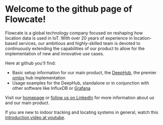 <h1>Welcome to the github page of Flowcate!</h1>

Flowcate is a global technology company focused on reshaping how location data is used in IoT. With over 20 years of experience in location-based services, our ambitious and highly-skilled team is devoted to continuously extending the capabilities of our product to allow for the implementation of new and innovative use cases.

Here at github you'll find:
<ul>
<li>Basic setup information for our main product, the <a href="https://www.flowcate.com/deephub" target="_blank">DeepHub</a>, the premier <a href="https://www.omlox.com" target="_blank">omlox</a> hub implementation</li>
<li>Usage examples for the DeepHub, standalone or in conjunction with other software like InfluxDB or <a href="https://github.com/grafana" target="_blank">Grafana</a></li>
</ul>

Visit our <a href="https://flowcate.com" target="_blank">homepage</a> or <a href="https://www.linkedin.com/company/flowcate" target="_blank">follow us on LinkedIn</a> for more information about us and our main product.

If you are new to indoor tracking and locating systems in general, watch this <a href="https://youtu.be/QFwSn90uYog" target="_blank">introduction video at youtube</a>.

